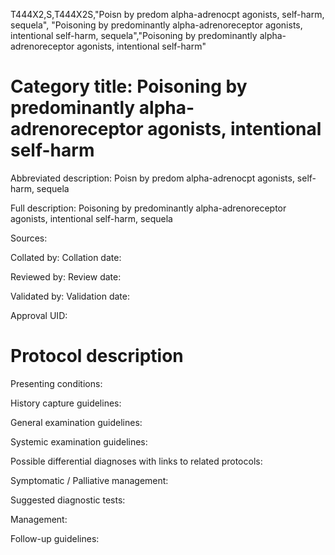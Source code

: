 T444X2,S,T444X2S,"Poisn by predom alpha-adrenocpt agonists, self-harm, sequela", "Poisoning by predominantly alpha-adrenoreceptor agonists, intentional self-harm, sequela","Poisoning by predominantly alpha-adrenoreceptor agonists, intentional self-harm"
# Category title: Poisoning by predominantly alpha-adrenoreceptor agonists, intentional self-harm

Abbreviated description: Poisn by predom alpha-adrenocpt agonists, self-harm, sequela

Full description: Poisoning by predominantly alpha-adrenoreceptor agonists, intentional self-harm, sequela

Sources:

Collated by:
Collation date:

Reviewed by:
Review date:

Validated by:
Validation date:

Approval UID:

# Protocol description

Presenting conditions:

History capture guidelines:

General examination guidelines:

Systemic examination guidelines:

Possible differential diagnoses with links to related protocols:

Symptomatic / Palliative management:

Suggested diagnostic tests:

Management:

Follow-up guidelines:
